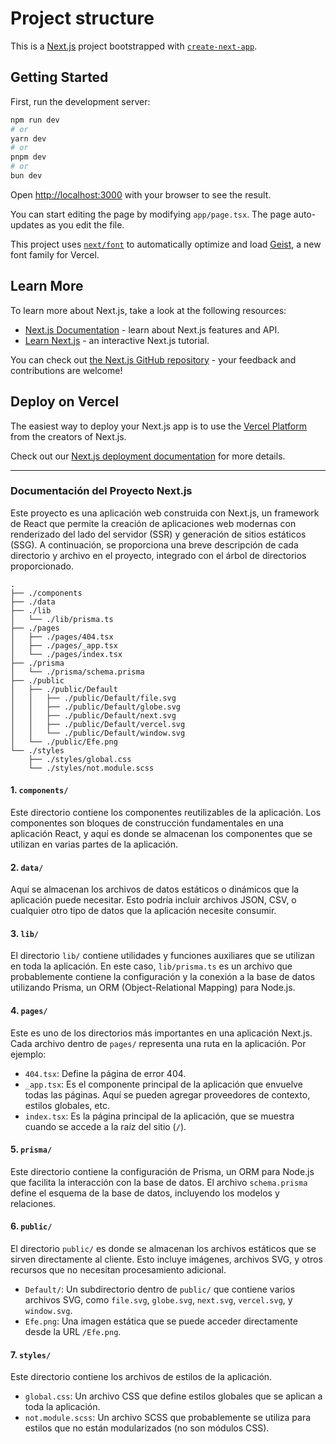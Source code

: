 # Project structure

This is a [Next.js](https://nextjs.org) project bootstrapped with [`create-next-app`](https://nextjs.org/docs/app/api-reference/cli/create-next-app).

## Getting Started

First, run the development server:

```bash
npm run dev
# or
yarn dev
# or
pnpm dev
# or
bun dev
```

Open [http://localhost:3000](http://localhost:3000) with your browser to see the result.

You can start editing the page by modifying `app/page.tsx`. The page auto-updates as you edit the file.

This project uses [`next/font`](https://nextjs.org/docs/app/building-your-application/optimizing/fonts) to automatically optimize and load [Geist](https://vercel.com/font), a new font family for Vercel.

## Learn More

To learn more about Next.js, take a look at the following resources:

- [Next.js Documentation](https://nextjs.org/docs) - learn about Next.js features and API.
- [Learn Next.js](https://nextjs.org/learn) - an interactive Next.js tutorial.

You can check out [the Next.js GitHub repository](https://github.com/vercel/next.js) - your feedback and contributions are welcome!

## Deploy on Vercel

The easiest way to deploy your Next.js app is to use the [Vercel Platform](https://vercel.com/new?utm_medium=default-template&filter=next.js&utm_source=create-next-app&utm_campaign=create-next-app-readme) from the creators of Next.js.

Check out our [Next.js deployment documentation](https://nextjs.org/docs/app/building-your-application/deploying) for more details.

---

### Documentación del Proyecto Next.js

Este proyecto es una aplicación web construida con Next.js, un framework de React que permite la creación de aplicaciones web modernas con renderizado del lado del servidor (SSR) y generación de sitios estáticos (SSG). A continuación, se proporciona una breve descripción de cada directorio y archivo en el proyecto, integrado con el árbol de directorios proporcionado.

```
.
├── ./components
├── ./data
├── ./lib
│   └── ./lib/prisma.ts
├── ./pages
│   ├── ./pages/404.tsx
│   ├── ./pages/_app.tsx
│   └── ./pages/index.tsx
├── ./prisma
│   └── ./prisma/schema.prisma
├── ./public
│   ├── ./public/Default
│   │   ├── ./public/Default/file.svg
│   │   ├── ./public/Default/globe.svg
│   │   ├── ./public/Default/next.svg
│   │   ├── ./public/Default/vercel.svg
│   │   └── ./public/Default/window.svg
│   └── ./public/Efe.png
└── ./styles
    ├── ./styles/global.css
    └── ./styles/not.module.scss
```

#### 1. **`components/`**
Este directorio contiene los componentes reutilizables de la aplicación. Los componentes son bloques de construcción fundamentales en una aplicación React, y aquí es donde se almacenan los componentes que se utilizan en varias partes de la aplicación.

#### 2. **`data/`**
Aquí se almacenan los archivos de datos estáticos o dinámicos que la aplicación puede necesitar. Esto podría incluir archivos JSON, CSV, o cualquier otro tipo de datos que la aplicación necesite consumir.

#### 3. **`lib/`**
El directorio `lib/` contiene utilidades y funciones auxiliares que se utilizan en toda la aplicación. En este caso, `lib/prisma.ts` es un archivo que probablemente contiene la configuración y la conexión a la base de datos utilizando Prisma, un ORM (Object-Relational Mapping) para Node.js.

#### 4. **`pages/`**
Este es uno de los directorios más importantes en una aplicación Next.js. Cada archivo dentro de `pages/` representa una ruta en la aplicación. Por ejemplo:

- `404.tsx`: Define la página de error 404.
- `_app.tsx`: Es el componente principal de la aplicación que envuelve todas las páginas. Aquí se pueden agregar proveedores de contexto, estilos globales, etc.
- `index.tsx`: Es la página principal de la aplicación, que se muestra cuando se accede a la raíz del sitio (`/`).

#### 5. **`prisma/`**
Este directorio contiene la configuración de Prisma, un ORM para Node.js que facilita la interacción con la base de datos. El archivo `schema.prisma` define el esquema de la base de datos, incluyendo los modelos y relaciones.

#### 6. **`public/`**
El directorio `public/` es donde se almacenan los archivos estáticos que se sirven directamente al cliente. Esto incluye imágenes, archivos SVG, y otros recursos que no necesitan procesamiento adicional.

- `Default/`: Un subdirectorio dentro de `public/` que contiene varios archivos SVG, como `file.svg`, `globe.svg`, `next.svg`, `vercel.svg`, y `window.svg`.
- `Efe.png`: Una imagen estática que se puede acceder directamente desde la URL `/Efe.png`.

#### 7. **`styles/`**
Este directorio contiene los archivos de estilos de la aplicación.

- `global.css`: Un archivo CSS que define estilos globales que se aplican a toda la aplicación.
- `not.module.scss`: Un archivo SCSS que probablemente se utiliza para estilos que no están modularizados (no son módulos CSS).

